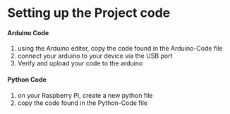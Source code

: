 # Setting up the Project code

#### Arduino Code

1. using the Arduino editer, copy the code found in the Arduino-Code file
2. connect your arduino to your device via the USB port
3. Verify and upload your code to the arduino

#### Python Code

1. on your Raspberry Pi, create a new python file
2. copy the code found in the Python-Code file
